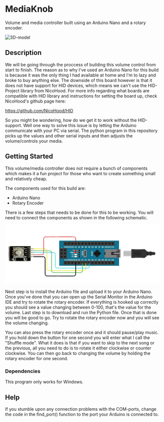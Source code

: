 # MediaKnob

Volume and media controller built using an Arduino Nano and a rotary encoder.

![3D-model](https://github.com/AhmadMD16/MediaKnob/blob/main/images/3D-printed-case.png)

## Description

We will be going through the proccess of building this volume control from start to finish. The reason as to why I've used an Arduino Nano for this build is because it was the only thing I had available at home and I'm to lazy and broke to buy anything else. The downside of this board however is that it does not have support for HID devices, which means we can't use the HID-Project library from NicoHood. For more info regarding what boards are compatible with HID library and instructions for setting the board up, check NicoHood's github page here:

https://github.com/NicoHood/HID

So you might be wondering, how do we get it to work without the HID-support. Well one way to solve this issue is by letting the Arduino communicate with your PC via serial. The python program in this repository picks up the values and other serial inputs and then adjusts the volume/controls your media.

## Getting Started
This volume/media controller does not require a bunch of components which makes it a fun project for those who want to create something small and relatively cheap.

The components used for this build are:

* Arduino Nano
* Rotary Encoder

There is a few steps that needs to be done for this to be working. You will need to connect the components as shown in the following schematic. 

![Schematic](https://github.com/AhmadMD16/MediaKnob/blob/main/images/Circuit.png)

Next step is to install the Arduino file and upload it to your Arduino Nano. Once you've done that you can open up the Serial Monitor in the Arduino IDE and try to rotate the rotary encoder. If everything is hooked up correctly you should see a value changing between 0-100, that's the value for the volume. Last step is to download and run the Python file. Once that is done you will be good to go. Try to rotate the rotary encoder now and you will see the  volume changing. 

You can also press the rotary encoder once and it should pause/play music. If you hold down the button for one second you will enter what I call the "Shuffle mode". What it does is that if you want to skip to the next song or the previous, all you need to do is to rotate it either clockwise or counter clockwise. You can then go back to changing the volume by holding the rotary encoder for one second.

### Dependencies

This program only works for Windows.

## Help

If you stumble upon any connection problems with the COM-ports, change the code in the find_port() function to the port your Arduino is connected to.

